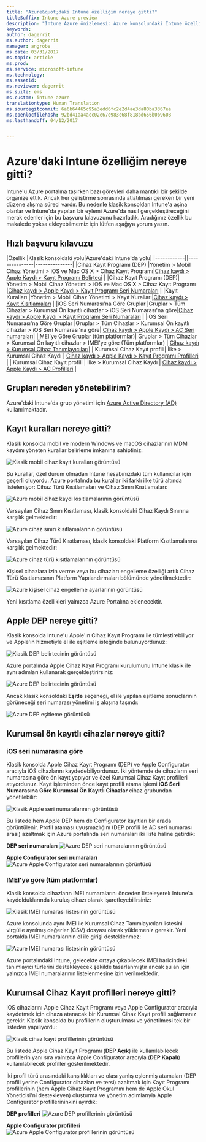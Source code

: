 ```yaml
---
title: "Azure&quot;daki Intune özelliğim nereye gitti?"
titleSuffix: Intune Azure preview
description: "Intune Azure önizlemesi: Azure konsolundaki Intune özelliklerini bulmanıza yardımcı olur."
keywords: 
author: dagerrit
ms.author: dagerrit
manager: angrobe
ms.date: 03/31/2017
ms.topic: article
ms.prod: 
ms.service: microsoft-intune
ms.technology: 
ms.assetid: 
ms.reviewer: dagerrit
ms.suite: ems
ms.custom: intune-azure
translationtype: Human Translation
ms.sourcegitcommit: 6a6b64465c95a3edd6fc2e2d4ae3da80ba3367ee
ms.openlocfilehash: 92bd41aa4acc02e67e983c68f818bd656b0b9608
ms.lasthandoff: 04/12/2017


---
```

# <a name="where-did-my-intune-feature-go-in-azure"></a>Azure'daki Intune özelliğim nereye gitti?
Intune'u Azure portalına taşırken bazı görevleri daha mantıklı bir şekilde organize ettik. Ancak her geliştirme sonrasında atlatılması gereken bir yeni düzene alışma süreci vardır. Bu nedenle klasik konsoldan Intune'a aşina olanlar ve Intune'da yapılan bir eylemi Azure'da nasıl gerçekleştireceğini merak edenler için bu başvuru kılavuzunu hazırladık. Aradığınız özellik bu makalede yoksa ekleyebilmemiz için lütfen aşağıya yorum yazın.
## <a name="quick-reference-guide"></a>Hızlı başvuru kılavuzu
|Özellik |Klasik konsoldaki yolu|Azure'daki Intune'da yolu| |------------||---------------|---------------|
|Cihaz Kayıt Programı (DEP) |Yönetim > Mobil Cihaz Yönetimi > iOS ve Mac OS X > Cihaz Kayıt Programı|[Cihaz kaydı > Apple Kaydı > Kayıt Programı Belirteci](#where-did-apple-dep-go) |
|Cihaz Kayıt Programı (DEP)| Yönetim > Mobil Cihaz Yönetimi > iOS ve Mac OS X > Cihaz Kayıt Programı |[Cihaz kaydı > Apple Kaydı > Kayıt Programı Seri Numaraları](#where-did-apple-dep-go) |
|Kayıt Kuralları |Yönetim > Mobil Cihaz Yönetimi > Kayıt Kuralları|[Cihaz kaydı > Kayıt Kısıtlamaları](#where-did-enrollment-rules-go) |
|iOS Seri Numarası'na Göre Gruplar |Gruplar > Tüm Cihazlar > Kurumsal Ön kayıtlı cihazlar > iOS Seri Numarası'na göre|[Cihaz kaydı > Apple Kaydı > Kayıt Programı Seri Numaraları](#where-did-corporate-pre-enrolled-devices-go) |
|iOS Seri Numarası'na Göre Gruplar |Gruplar > Tüm Cihazlar > Kurumsal Ön kayıtlı cihazlar > iOS Seri Numarası'na göre| [Cihaz kaydı > Apple Kaydı > AC Seri numaraları](#where-did-corporate-pre-enrolled-devices-go)|
|IMEI'ye Göre Gruplar (tüm platformlar)| Gruplar > Tüm Cihazlar > Kurumsal Ön kayıtlı cihazlar > IMEI'ye göre (Tüm platformlar) | [Cihaz kaydı > Kurumsal Cihaz Tanımlayıcıları](#by-imei-all-platforms)|
| Kurumsal Cihaz Kayıt profili| İlke > Kurumsal Cihaz Kaydı | [Cihaz kaydı > Apple Kaydı > Kayıt Programı Profilleri](#where-did-corporate-pre-enrolled-devices-go) |
| Kurumsal Cihaz Kayıt profili | İlke > Kurumsal Cihaz Kaydı | [Cihaz kaydı > Apple Kaydı > AC Profilleri](#where-did-corporate-pre-enrolled-devices-go) |


## <a name="where-do-i-manage-groups"></a>Grupları nereden yönetebilirim?
Azure'daki Intune'da grup yönetimi için [Azure Active Directory (AD)](https://docs.microsoft.com/azure/active-directory/active-directory-groups-create-azure-portal) kullanılmaktadır.

## <a name="where-did-enrollment-rules-go"></a>Kayıt kuralları nereye gitti?
Klasik konsolda mobil ve modern Windows ve macOS cihazlarının MDM kaydını yöneten kurallar belirleme imkanına sahiptiniz:

![Klasik mobil cihaz kayıt kuralları görüntüsü](./media/ui-changes/01-classic-rules.png)

Bu kurallar, özel durum olmadan Intune hesabınızdaki tüm kullanıcılar için geçerli oluyordu. Azure portalında bu kurallar iki farklı ilke türü altında listeleniyor: Cihaz Türü Kısıtlamaları ve Cihaz Sınırı Kısıtlamaları:

![Azure mobil cihaz kaydı kısıtlamalarının görüntüsü](./media/ui-changes/02-azure-enroll-restrictions.png)

Varsayılan Cihaz Sınırı Kısıtlaması, klasik konsoldaki Cihaz Kaydı Sınırına karşılık gelmektedir:

![Azure cihaz sınırı kısıtlamalarının görüntüsü](./media/ui-changes/03-azure-device-limit.png)

Varsayılan Cihaz Türü Kısıtlaması, klasik konsoldaki Platform Kısıtlamalarına karşılık gelmektedir:

![Azure cihaz türü kısıtlamalarının görüntüsü](./media/ui-changes/04-azure-platform-restrictions.png)

Kişisel cihazlara izin verme veya bu cihazları engelleme özelliği artık Cihaz Türü Kısıtlamasının Platform Yapılandırmaları bölümünde yönetilmektedir:

![Azure kişisel cihaz engelleme ayarlarının görüntüsü](./media/ui-changes/05-azure-personal-block.png)

Yeni kısıtlama özellikleri yalnızca Azure Portalına eklenecektir.

## <a name="where-did-apple-dep-go"></a>Apple DEP nereye gitti?
Klasik konsolda Intune'u Apple'ın Cihaz Kayıt Programı ile tümleştirebiliyor ve Apple'ın hizmetiyle el ile eşitleme isteğinde bulunuyordunuz:

![Klasik DEP belirtecinin görüntüsü](./media/ui-changes/06-classic-dep-token.png)

Azure portalında Apple Cihaz Kayıt Programı kurulumunu Intune klasik ile aynı adımları kullanarak gerçekleştirirsiniz:

![Azure DEP belirtecinin görüntüsü](./media/ui-changes/07-azure-dep-token.png)

Ancak klasik konsoldaki **Eşitle** seçeneği, el ile yapılan eşitleme sonuçlarının görüneceği seri numarası yönetimi iş akışına taşındı:

![Azure DEP eşitleme görüntüsü](./media/ui-changes/08-azure-dep-sync.png)

## <a name="where-did-corporate-pre-enrolled-devices-go"></a>Kurumsal ön kayıtlı cihazlar nereye gitti?
### <a name="by-ios-serial-number"></a>iOS seri numarasına göre
Klasik konsolda Apple Cihaz Kayıt Programı (DEP) ve Apple Configurator aracıyla iOS cihazlarını kaydedebiliyordunuz. İki yöntemde de cihazların seri numarasına göre ön kayıt yapıyor ve özel Kurumsal Cihaz Kayıt profilleri atıyordunuz. Kayıt işleminden önce kayıt profili atama işlemi **iOS Seri Numarasına Göre Kurumsal Ön Kayıtlı Cihazlar** cihaz grubundan yönetilebilir:

![Klasik Apple seri numaralarının görüntüsü](./media/ui-changes/09-classic-apple-serials.png)

Bu listede hem Apple DEP hem de Configurator kayıtları bir arada görüntülenir. Profil ataması uyuşmazlığını (DEP profili ile AC seri numarası arası) azaltmak için Azure portalında seri numaraları iki liste haline getirdik:

**DEP seri numaraları**
![Azure DEP seri numaralarının görüntüsü](./media/ui-changes/10-azure-dep-serials.png)

**Apple Configurator seri numaraları**
![Azure Apple Configurator seri numaralarının görüntüsü](./media/ui-changes/11-azure-ac-serials.png)

### <a name="by-imei-all-platforms"></a>IMEI'ye göre (tüm platformlar)

Klasik konsolda cihazların IMEI numaralarını önceden listeleyerek Intune'a kaydolduklarında kuruluş cihazı olarak işaretleyebilirsiniz:

![Klasik IMEI numarası listesinin görüntüsü](./media/ui-changes/12-classic-corp-imei.png)

Azure konsolunda aynı IMEI ile Kurumsal Cihaz Tanımlayıcıları listesini virgülle ayrılmış değerler (CSV) dosyası olarak yüklemeniz gerekir. Yeni portalda IMEI numaralarının el ile girişi desteklenmez:

![Azure IMEI numarası listesinin görüntüsü](./media/ui-changes/13-azure-corp-imei.png)

Azure portalındaki Intune, gelecekte ortaya çıkabilecek IMEI haricindeki tanımlayıcı türlerini destekleyecek şekilde tasarlanmıştır ancak şu an için yalnızca IMEI numaralarının listelenmesine izin verilmektedir.

## <a name="where-did-corporate-device-enrollment-profiles-go"></a>Kurumsal Cihaz Kayıt profilleri nereye gitti?
iOS cihazlarını Apple Cihaz Kayıt Programı veya Apple Configurator aracıyla kaydetmek için cihaza atanacak bir Kurumsal Cihaz Kayıt profili sağlamanız gerekir. Klasik konsolda bu profillerin oluşturulması ve yönetilmesi tek bir listeden yapılıyordu:

![Klasik cihaz kayıt profillerinin görüntüsü](./media/ui-changes/14-classic-corp-profiles.png)

Bu listede Apple Cihaz Kayıt Programı (**DEP Açık**) ile kullanılabilecek profillerin yanı sıra yalnızca Apple Configurator aracıyla (**DEP Kapalı**) kullanılabilecek profiller gösterilmektedir.

İki profil türü arasındaki karışıklıkları ve olası yanlış eşlenmiş atamaları (DEP profili yerine Configurator cihazları ve tersi) azaltmak için Kayıt Programı profillerinin (hem Apple Cihaz Kayıt Programını hem de Apple Okul Yöneticisi'ni destekleyen) oluşturma ve yönetim adımlarıyla Apple Configurator profillerininkini ayırdık:

**DEP profilleri**
![Azure DEP profillerinin görüntüsü](./media/ui-changes/15-azure-dep-profiles.png)

**Apple Configurator profilleri**
![Azure Apple Configurator profillerinin görüntüsü](./media/ui-changes/16-azure-ac-profiles.png)

